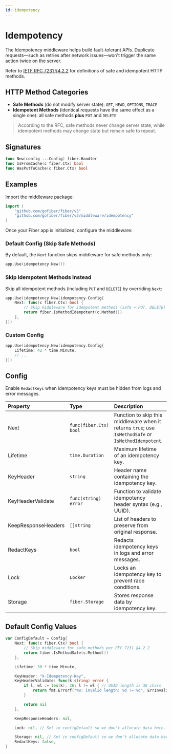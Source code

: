 ```yaml
---
id: idempotency
---
```


# Idempotency

The Idempotency middleware helps build fault-tolerant APIs. Duplicate requests—such as retries after network issues—won't trigger the same action twice on the server.

Refer to [IETF RFC 7231 §4.2.2](https://tools.ietf.org/html/rfc7231#section-4.2.2) for definitions of safe and idempotent HTTP methods.

## HTTP Method Categories

* **Safe Methods** (do not modify server state): `GET`, `HEAD`, `OPTIONS`, `TRACE`
* **Idempotent Methods** (identical requests have the same effect as a single one): all safe methods **plus** `PUT` and `DELETE`

> According to the RFC, safe methods never change server state, while idempotent methods may change state but remain safe to repeat.

## Signatures

```go
func New(config ...Config) fiber.Handler
func IsFromCache(c fiber.Ctx) bool
func WasPutToCache(c fiber.Ctx) bool
```

## Examples

Import the middleware package:

```go
import (
    "github.com/gofiber/fiber/v3"
    "github.com/gofiber/fiber/v3/middleware/idempotency"
)
```

Once your Fiber app is initialized, configure the middleware:

### Default Config (Skip **Safe** Methods)

By default, the `Next` function skips middleware for safe methods only:

```go
app.Use(idempotency.New())
```

### Skip **Idempotent** Methods Instead

Skip all idempotent methods (including `PUT` and `DELETE`) by overriding `Next`:

```go
app.Use(idempotency.New(idempotency.Config{
    Next: func(c fiber.Ctx) bool {
        // Skip middleware for idempotent methods (safe + PUT, DELETE)
        return fiber.IsMethodIdempotent(c.Method())
    },
}))
```

### Custom Config

```go
app.Use(idempotency.New(idempotency.Config{
    Lifetime: 42 * time.Minute,
    // ...
}))
```

## Config

Enable `RedactKeys` when idempotency keys must be hidden from logs and error messages.

| Property            | Type                   | Description                                                                                                                             | Default                                                            |
|:--------------------|:-----------------------|:----------------------------------------------------------------------------------------------------------------------------------------|:-------------------------------------------------------------------|
| Next                | `func(fiber.Ctx) bool` | Function to skip this middleware when it returns `true`; use `IsMethodSafe` or `IsMethodIdempotent`. | `func(c fiber.Ctx) bool { return fiber.IsMethodSafe(c.Method()) }` |
| Lifetime            | `time.Duration`        | Maximum lifetime of an idempotency key.                                                                                                 | `30 * time.Minute`                                                 |
| KeyHeader           | `string`               | Header name containing the idempotency key.                                                                                             | `"X-Idempotency-Key"`                                              |
| KeyHeaderValidate   | `func(string) error`   | Function to validate idempotency header syntax (e.g., UUID).                                                                            | UUID length check (`36` characters)                                |
| KeepResponseHeaders | `[]string`             | List of headers to preserve from original response.                                                                                     | `nil` (keep all headers)                                           |
| RedactKeys           | `bool`                 | Redacts idempotency keys in logs and error messages. | `false`                                                          |
| Lock                | `Locker`               | Locks an idempotency key to prevent race conditions.                                                                                    | In-memory locker                                                   |
| Storage             | `fiber.Storage`        | Stores response data by idempotency key.                                                                                                | In-memory storage                                                  |

## Default Config Values

```go
var ConfigDefault = Config{
    Next: func(c fiber.Ctx) bool {
        // Skip middleware for safe methods per RFC 7231 §4.2.2
        return fiber.IsMethodSafe(c.Method())
    },

    Lifetime: 30 * time.Minute,

    KeyHeader: "X-Idempotency-Key",
    KeyHeaderValidate: func(k string) error {
        if l, wl := len(k), 36; l != wl { // UUID length is 36 chars
            return fmt.Errorf("%w: invalid length: %d != %d", ErrInvalidIdempotencyKey, l, wl)
        }

        return nil
    },

    KeepResponseHeaders: nil,

    Lock: nil, // Set in configDefault so we don't allocate data here.

    Storage: nil, // Set in configDefault so we don't allocate data here.
    RedactKeys: false,
}
```
